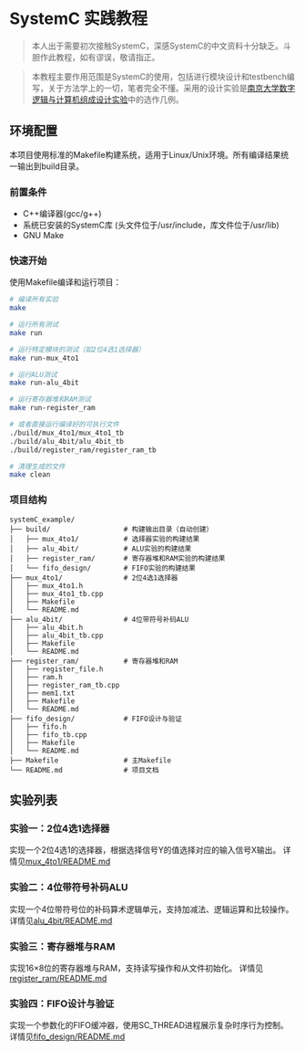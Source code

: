 # SystemC 实践教程

> 本人出于需要初次接触SystemC，深感SystemC的中文资料十分缺乏。斗胆作此教程，如有谬误，敬请指正。

> 本教程主要作用范围是SystemC的使用，包括进行模块设计和testbench编写，关于方法学上的一切，笔者完全不懂。采用的设计实验是[南京大学数字逻辑与计算机组成设计实验](https://nju-projectn.github.io/dlco-lecture-note)中的选作几例。

## 环境配置

本项目使用标准的Makefile构建系统，适用于Linux/Unix环境。所有编译结果统一输出到build目录。

### 前置条件
- C++编译器(gcc/g++)
- 系统已安装的SystemC库 (头文件位于/usr/include，库文件位于/usr/lib)
- GNU Make

### 快速开始

使用Makefile编译和运行项目：

```bash
# 编译所有实验
make

# 运行所有测试
make run

# 运行特定模块的测试（如2位4选1选择器）
make run-mux_4to1

# 运行ALU测试
make run-alu_4bit

# 运行寄存器堆和RAM测试
make run-register_ram

# 或者直接运行编译好的可执行文件
./build/mux_4to1/mux_4to1_tb
./build/alu_4bit/alu_4bit_tb
./build/register_ram/register_ram_tb

# 清理生成的文件
make clean
```

### 项目结构

```
systemC_example/
├── build/                  # 构建输出目录（自动创建）
│   ├── mux_4to1/           # 选择器实验的构建结果
│   ├── alu_4bit/           # ALU实验的构建结果
│   ├── register_ram/       # 寄存器堆和RAM实验的构建结果
│   └── fifo_design/        # FIFO实验的构建结果
├── mux_4to1/               # 2位4选1选择器
│   ├── mux_4to1.h
│   ├── mux_4to1_tb.cpp
│   ├── Makefile
│   └── README.md
├── alu_4bit/               # 4位带符号补码ALU
│   ├── alu_4bit.h
│   ├── alu_4bit_tb.cpp
│   ├── Makefile
│   └── README.md
├── register_ram/           # 寄存器堆和RAM
│   ├── register_file.h
│   ├── ram.h
│   ├── register_ram_tb.cpp
│   ├── mem1.txt
│   ├── Makefile
│   └── README.md
├── fifo_design/            # FIFO设计与验证
│   ├── fifo.h
│   ├── fifo_tb.cpp
│   ├── Makefile
│   └── README.md
├── Makefile                # 主Makefile
└── README.md               # 项目文档
```

## 实验列表

### 实验一：2位4选1选择器
实现一个2位4选1的选择器，根据选择信号Y的值选择对应的输入信号X输出。
详情见[mux_4to1/README.md](mux_4to1/README.md)

### 实验二：4位带符号补码ALU
实现一个4位带符号位的补码算术逻辑单元，支持加减法、逻辑运算和比较操作。
详情见[alu_4bit/README.md](alu_4bit/README.md)

### 实验三：寄存器堆与RAM
实现16×8位的寄存器堆与RAM，支持读写操作和从文件初始化。
详情见[register_ram/README.md](register_ram/README.md)

### 实验四：FIFO设计与验证
实现一个参数化的FIFO缓冲器，使用SC_THREAD进程展示复杂时序行为控制。
详情见[fifo_design/README.md](fifo_design/README.md)



